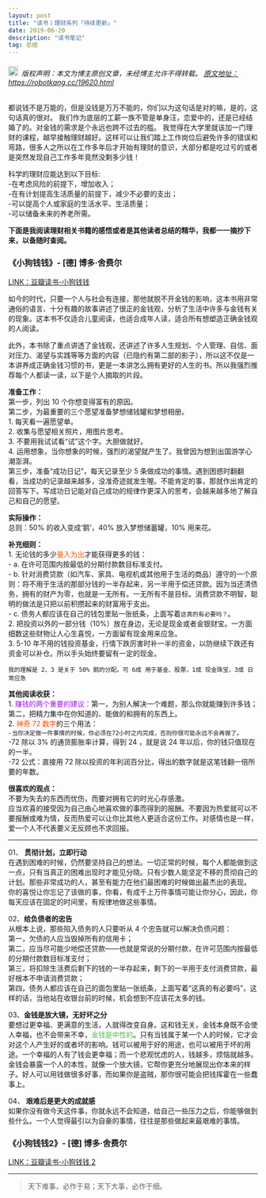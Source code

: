 ```yaml
---
layout: post
title: "读书丨理财系列「持续更新」"
date: 2019-06-20
description: "读书笔记"
tag: 总结
---   
```




<h6><img src="https://robotkang-1257995526.cos.ap-chengdu.myqcloud.com/icon/copyright.png" alt="copyright" style="display:inline;margin-bottom: -5px;" width="20" height="20"> 版权声明：本文为博主原创文章，未经博主允许不得转载。
<a target="_blank" href="https://robotkang.cc/19620.html">原文地址：https://robotkang.cc/19620.html </a>
</h6>
都说钱不是万能的，但是没钱是万万不能的，你们以为这句话是对的嘛，是的，这句话真的很对。         
我们作为底层的工薪一族不管是单身汪，恋爱中的，还是已经结婚了的。对金钱的需求是个永远也跨不过去的槛。        
我觉得在大学里就该加一门理财的课程，越早接触理财越好。这样可以让我们踏上工作岗位后避免许多的错误和弯路，很多人之所以在工作多年后才开始有理财的意识，大部分都是吃过亏的或者是突然发现自己工作多年竟然没剩多少钱！        

科学的理财应能达到以下目标:   
-在考虑风险的前提下，增加收入；      
-在有计划提高生活质量的前提下，减少不必要的支出；       
-可以提高个人或家庭的生活水平、生活质量；       
-可以储备未来的养老所需。         

**下面是我阅读理财相关书籍的感悟或者是其他读者总结的精华，我都一一摘抄下来，以备随时查阅。**          
<h3>《小狗钱钱》- [德] 博多·舍费尔 </h3> 
<a href="https://book.douban.com/subject/3576486/" target="_blank">LINK：豆瓣读书-小狗钱钱</a>

如今的时代，只要一个人与社会有连接，那他就脱不开金钱的影响，这本书用非常通俗的语言、十分有趣的故事讲述了很正的金钱观，分析了生活中许多与金钱有关的现象。这本书不仅适合儿童阅读，也适合成年人读，适合所有想塑造正确金钱观的人阅读。

此外，本书除了重点讲透了金钱观，还讲述了许多人生规划、个人管理、自信、面对压力、渴望与实践等等方面的内容（已隐约有第二部的影子），所以这不仅是一本讲养成正确金钱习惯的书，更是一本讲怎么拥有更好的人生的书。所以我强烈推荐每个人都读一读，以下是个人摘取的片段。 

**准备工作：**   
第一步，列出 10 个你想变得富有的原因。    
第二步，为最重要的三个愿望准备梦想储钱罐和梦想相册。  
	1. 每天看一遍愿望单。        
 	2. 收集与愿望相关照片，用图片思考。         
 	3. 不要用我试试看“试”这个字。大胆做就好。      
 	4. 运用想象，当你想象的时候，强烈的渴望就产生了。我曾因为想到出国游学心潮澎湃。        
第三步，准备“成功日记”，每天记录至少 5 条做成功的事情。遇到困惑时翻翻看，当成功的记录越来越多，没准奇迹就发生喔。不能肯定的事，那就作出肯定的回答写下。写成功日记能对自己成功的规律作更深入的思考，会越来越多地了解自己和自己的愿望。       

**实际操作：**  
总则：50% 的收入变成‘鹅’，40% 放入梦想储蓄罐，10% 用来花。

**补充细则：**   
	1. 无论钱的多少<a style="color:#FF5500;text-decoration:none">量入为出</a>才能获得更多的钱：       
      - a. 在许可范围内按最低的分期付款数目标准支付。    
      - b. 针对消费贷款（如汽车、家具、电视机或其他用于生活的商品）遵守的一个原则：将不用于生活的那部分钱的一半存起来，另一半用于偿还贷款。因为当还清债务，拥有的财产为零，也就是一无所有。一无所有不是目标。消费贷款不明智，聪明的做法是只把以前积攒起来的财富用于支出。  
      - c. 债务人都应该在自己的钱包里贴一张纸条，上面写着`这真的有必要吗？`。  
    2. 把投资以外的一部分钱（10%）放在身边，无论是现金或者金银财宝。一方面细数这些财物让人心生喜悦，一方面留有现金用来应急。    
    3. 5-10 年不用的钱投资基金，行情下跌厉害时补一半的资金，以防继续下跌还有资金可以补仓。所以手头始终要留有一定的现金。    
 
`我的理解是 2、3 是关于 50% 鹅的分配。可 6成 用于基金、股票，1成 现金珠宝，3成 日常应急` 

**其他阅读收获：**   
	1. <a style="color:#a510eb;text-decoration:none">赚钱的两个重要的建议：</a>第一，为别人解决一个难题，那么你就能赚到许多钱；第二，把精力集中在你知道的、能做的和拥有的东西上。  
    2. <a style="color:#FF4500;text-decoration:none">神奇 72 数字</a>的三个用法：  
   `-当你决定做一件事情的时候，你必须在72小时之内完成，否则你很可能永远不会再做了。`   
   -72 除以 3% 的通货膨胀率计算，得到 24 ，就是说 24 年以后，你的钱只值现在的一半。  
   -72 公式：直接用 72 除以投资的年利润百分比，得出的数字就是这笔钱翻一倍所要的年数。  

**很喜欢的观点：**  
不要为失去的东西而忧伤，而要对拥有它的时光心存感激。   
应当欢喜的接受因为自己由心地喜欢做的事而得到的报酬。不要因为热爱就可以不要报酬或难为情，反而热爱可以让你比其他人更适合这份工作。对感情也是一样，爱一个人不代表要义无反顾也不求回报。    

---

01、 **贯彻计划，立即行动**    
在遇到困难的时候，仍然要坚持自己的想法。一切正常的时候，每个人都能做到这一点，只有当真正的困难出现时才能见分晓。只有少数人能坚定不移的贯彻自己的计划。那些非常成功的人，甚至有能力在他们最困难的时候做出最杰出的表现。  
你的喜悦让你忘记了该做的事，你看，有成千上万件事情可能让你分心，因此，你每天应该在固定的时间里，有规律地做这些事情。  
 

02、**给负债者的忠告**  
从根本上说，那些陷入债务的人只要听从 4 个忠告就可以解决负债问题：     
第一，欠债的人应当毁掉所有的信用卡；  
第二，应当尽可能少地偿还贷款——也就是常说的分期付款，在许可范围内按最低的分期付款数目标准支付；  
第三，将扣除生活费后剩下的钱的一半存起来，剩下的一半用于支付消费贷款，最好根本不申请消费贷款；  
第四，债务人都应该在自己的面包里贴一张纸条，上面写着“这真的有必要吗”，这样的话，当他站在收银台前的时候，机会想到不应该花太多的钱。  

03、**金钱是放大镜，无好坏之分**  
要想过更幸福、更满意的生活，人就得改变自身。这和钱无关，金钱本身既不会使人幸福，也不会带来不幸，<a style="color:#59b950;text-decoration:none">金钱是中性的</a>。只有当钱属于某一个人的时候，它才会对这个人产生好的或者坏的影响。钱可以被用于好的用途，也可以被用于坏的用途。一个幸福的人有了钱会更幸福；而一个悲观忧虑的人，钱越多，烦恼就越多。
金钱会暴露一个人的本性，就像一个放大镜，它帮你更充分地展现出你本来的样子。好人可以用钱做很多好事，而如果你是盗贼，那你很可能会把钱挥霍在一些蠢事上。

04、 **艰难后是更大的成就感**  
如果你没有做今天这件事，你就永远不会知道，给自己一些压力之后，你能够做到些什么。一个人觉得最引以为自豪的事情，往往是那些做起来最艰难的事情。
<h3>《小狗钱钱2》- [德] 博多·舍费尔 </h3> 
<a href="https://book.douban.com/subject/6971390/" target="_blank">LINK：豆瓣读书-小狗钱钱 2</a>



           
----------
>  天下难事，必作于易；天下大事，必作于细。




  
















